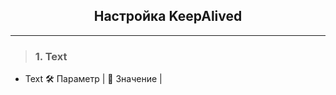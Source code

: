 <div align="center"><h2> Настройка KeepAlived </h2></div>

***

> ### 1. Text
   * Text
       :hammer_and_wrench: Параметр | :memo: Значение |
